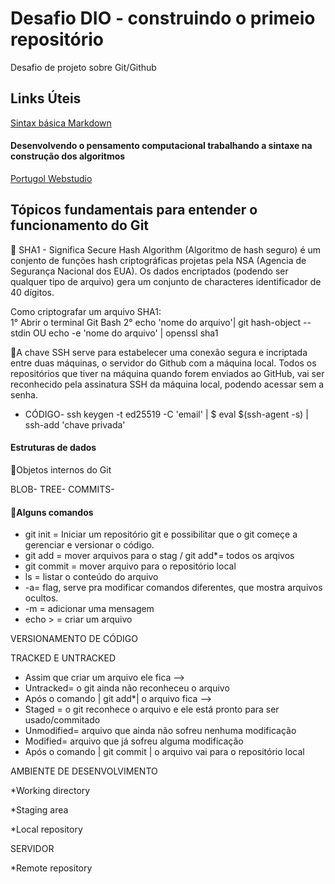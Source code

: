 # Desafio DIO - construindo o primeio repositório 
Desafio de projeto sobre Git/Github

## Links Úteis

[Sintax básica Markdown](https://www.markdownguide.org/basic-syntax/)

#### Desenvolvendo o pensamento computacional trabalhando a sintaxe na construção dos algoritmos 

[Portugol Webstudio](https://dgadelha.github.io/Portugol-Webstudio/)


## Tópicos fundamentais para entender o funcionamento do Git 

💠 SHA1 - Significa Secure Hash Algorithm (Algoritmo de hash seguro) é um conjento de funções hash criptográficas projetas pela NSA (Agencia de Segurança Nacional dos EUA). Os dados encriptados (podendo ser qualquer tipo de arquivo) gera um conjunto de characteres identificador de 40 dígitos.

Como criptografar um arquivo SHA1:    
1° Abrir o terminal Git Bash
2° echo 'nome do arquivo'| git hash-object --stdin
OU echo -e 'nome do arquivo' | openssl sha1

💠A chave SSH serve para estabelecer uma conexão segura e incriptada entre duas máquinas, o servidor do Github com a máquina local.  Todos os repositórios que tiver na máquina quando forem enviados ao GitHub, vai ser reconhecido pela assinatura SSH da máquina local, podendo acessar sem a senha. 
* CÓDIGO- ssh keygen -t ed25519 -C 'email'   |  $ eval $(ssh-agent -s)  | ssh-add 'chave privada'


#### Estruturas de dados

💠Objetos internos do Git

BLOB-
TREE-
COMMITS-

#### 💠Alguns comandos 

* git init = Iniciar um repositório git e possibilitar que o git começe a gerenciar e versionar o código.
* git add = mover arquivos para o stag / git add*= todos os arqivos
* git commit = mover arquivo para o repositório local
* ls = listar o conteúdo do arquivo 
* -a= flag, serve pra modificar comandos diferentes, que mostra arquivos ocultos.
* -m = adicionar uma mensagem
* echo > = criar um arquivo

VERSIONAMENTO DE CÓDIGO

TRACKED E UNTRACKED
* Assim que criar um arquivo ele fica -->
* Untracked= o git ainda não reconheceu o arquivo
* Após o comando | git add*| o arquivo fica -->
* Staged = o git reconhece o arquivo e ele está pronto para ser usado/commitado
* Unmodified= arquivo que ainda não sofreu nenhuma modificação 
* Modified= arquivo que já sofreu alguma modificação
* Após o comando | git commit | o arquivo vai para o repositório local 

AMBIENTE DE DESENVOLVIMENTO 

*Working directory

*Staging area

*Local repository

SERVIDOR

*Remote repository



